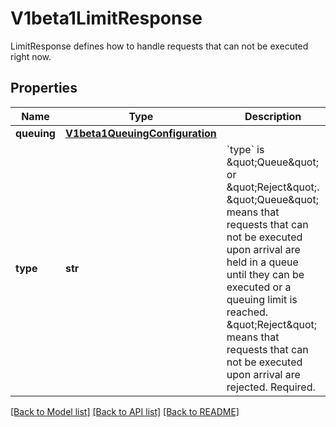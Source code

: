 # V1beta1LimitResponse

LimitResponse defines how to handle requests that can not be executed right now.

## Properties
Name | Type | Description | Notes
------------ | ------------- | ------------- | -------------
**queuing** | [**V1beta1QueuingConfiguration**](V1beta1QueuingConfiguration.md) |  | [optional] 
**type** | **str** | &#x60;type&#x60; is \&quot;Queue\&quot; or \&quot;Reject\&quot;. \&quot;Queue\&quot; means that requests that can not be executed upon arrival are held in a queue until they can be executed or a queuing limit is reached. \&quot;Reject\&quot; means that requests that can not be executed upon arrival are rejected. Required. | 

[[Back to Model list]](../README.md#documentation-for-models) [[Back to API list]](../README.md#documentation-for-api-endpoints) [[Back to README]](../README.md)



